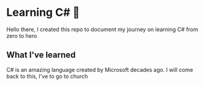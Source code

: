 # Learning C# 🚀

Hello there, I created this repo to document my journey on learning C# from zero to hero

## What I've learned

C# is an amazing language created by Microsoft decades ago. I will come back to this, I've to go to church
